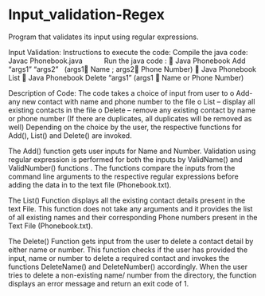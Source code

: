 # Input_validation-Regex
Program that validates its input using regular expressions.

Input Validation:
Instructions to execute the code:
Compile the java code:
       	  Javac Phonebook.java
          
Run the java code :
	Java Phonebook Add “args1” “args2”    (args1 Name ; args2 Phone Number)
	Java Phonebook List
	Java Phonebook Delete “args1”                 (args1  Name or Phone Number)

Description of Code:
The code takes a choice of input from user to 
o	Add- any new contact with name and phone number to the file
o	List – display all existing contacts in the file
o	Delete – remove any existing contact by name or phone number (If there are duplicates, all duplicates will be removed as well)
Depending on the choice by the user, the respective functions for Add(), List() and Delete() are invoked.

The Add() function gets user inputs for Name and Number. Validation using regular expression is performed for both the inputs by ValidName() and ValidNumber() functions . The functions compare the inputs from the command line arguments to the respective regular expressions before adding the data in to the text file (Phonebook.txt).

The List() Function displays all the existing contact details present in the text File. This function does not take any arguments and it provides the list of all existing names and their corresponding Phone numbers present in the Text File (Phonebook.txt).

The Delete() Function gets input from the user to delete a contact detail by either name or number. This function checks if the user has provided the input, name or number to delete a required contact and invokes the functions DeleteName() and DeleteNumber() accordingly. When the user tries to delete a non-existing name/ number from the directory, the function displays an error message and return an exit code of 1.



